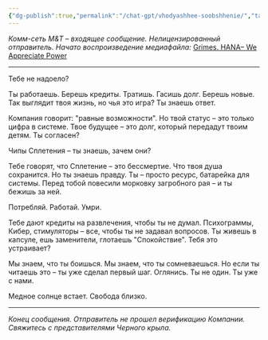 ```yaml
---
{"dg-publish":true,"permalink":"/chat-gpt/vhodyashhee-soobshhenie/","tags":["мир"]}
---
```


*Комм-сеть M&T – входящее сообщение. Нелицензированный отправитель.
Начато воспроизведение медиафайла:*
[Grimes. HANA– We Appreciate Power](https://music.yandex.ru/album/9881481/track/45750789)

---

Тебе не надоело?

Ты работаешь. Берешь кредиты. Тратишь. Гасишь долг. Берешь новые. Так выглядит твоя жизнь, но чья это игра? Ты знаешь ответ.

Компания говорит: "равные возможности". Но твой статус – это только цифра в системе. Твое будущее – это долг, который передадут твоим детям. Ты согласен?

Чипы Сплетения – ты знаешь, зачем они?

Тебе говорят, что Сплетение – это бессмертие. Что твоя душа сохранится. Но ты знаешь правду. Ты – просто ресурс, батарейка для системы. Перед тобой повесили морковку загробного рая – и ты бежишь за ней.

Потребляй. Работай. Умри.

Тебе дают кредиты на развлечения, чтобы ты не думал. Психограммы, Кибер, стимуляторы – все, чтобы ты не задавал вопросов. Ты живешь в капсуле, ешь заменители, глотаешь "Спокойствие". Тебя это устраивает?

Мы знаем, что ты боишься. Мы знаем, что ты сомневаешься. Но если ты читаешь это – ты уже сделал первый шаг. Оглянись. Ты не один. Ты уже с нами.

Медное солнце встает. Свобода близко.

---

*Конец сообщения. Отправитель не прошел верификацию Компании. Свяжитесь с представителями Черного крыла.*
